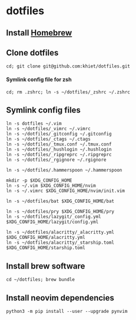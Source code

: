 # dotfiles

## Install [Homebrew](http://brew.sh/index.html)

## Clone dotfiles

```
cd; git clone git@github.com:khiet/dotfiles.git
```

#### Symlink config file for zsh

```
cd; rm .zshrc; ln -s ~/dotfiles/_zshrc ~/.zshrc
```

## Symlink config files

```
ln -s dotfiles ~/.vim
ln -s ~/dotfiles/_vimrc ~/.vimrc
ln -s ~/dotfiles/_gitconfig ~/.gitconfig
ln -s ~/dotfiles/_ctags ~/.ctags
ln -s ~/dotfiles/_tmux.conf ~/.tmux.conf
ln -s ~/dotfiles/_hushlogin ~/.hushlogin
ln -s ~/dotfiles/_ripgreprc ~/.ripgreprc
ln -s ~/dotfiles/_rgignore ~/.rgignore

ln -s ~/dotfiles/.hammerspoon ~/.hammerspoon

mkdir -p $XDG_CONFIG_HOME
ln -s ~/.vim $XDG_CONFIG_HOME/nvim
ln -s ~/.vimrc $XDG_CONFIG_HOME/nvim/init.vim

ln -s ~/dotfiles/bat $XDG_CONFIG_HOME/bat

ln -s ~/dotfiles/pry $XDG_CONFIG_HOME/pry
ln -s ~/dotfiles/lazygit/_config.yml $XDG_CONFIG_HOME/lazygit/config.yml

ln -s ~/dotfiles/alacritty/_alacritty.yml $XDG_CONFIG_HOME/alacritty.yml
ln -s ~/dotfiles/alacritty/_starship.toml $XDG_CONFIG_HOME/starship.toml
```

## Install brew software

```
cd ~/dotfiles; brew bundle
```

## Install neovim dependencies

```
python3 -m pip install --user --upgrade pynvim
```
